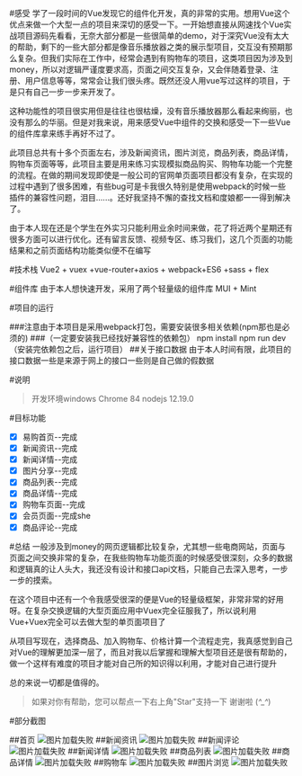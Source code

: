 #感受
学了一段时间的Vue发现它的组件化开发，真的非常的实用。想用Vue这个优点来做一个大型一点的项目来深切的感受一下。一开始想直接从网速找个Vue实战项目源码先看看，无奈大部分都是一些很简单的demo，对于深究Vue没有太大的帮助，剩下的一些大部分都是像音乐播放器之类的展示型项目，交互没有预期那么复杂。但我们实际在工作中，经常会遇到有购物车的项目，这类项目因为涉及到money，所以对逻辑严谨度要求高，页面之间交互复杂，又会伴随着登录、注册、用户信息等等，常常会让我们很头疼。既然还没人用vue写过这样的项目，于是只有自己一步一步来开发了。


这种功能性的项目很实用但是往往也很枯燥，没有音乐播放器那么看起来绚丽，也没有那么的华丽。但是对我来说，用来感受Vue中组件的交换和感受一下一些Vue的组件库拿来练手再好不过了。

此项目总共有十多个页面左右，涉及新闻资讯，图片浏览，商品列表，商品详情，购物车页面等等，此项目主要是用来练习实现模拟商品购买、购物车功能一个完整的流程。在做的期间发现即使是一般公司的官网单页面项目都没有复杂，在实现的过程中遇到了很多困难，有些bug可是卡我很久特别是使用webpack的时候一些插件的兼容性问题，泪目......。还好我坚持不懈的查找文档和度娘都一一得到解决了。




由于本人现在还是个学生在外实习只能利用业余时间来做，花了将近两个星期还有很多方面可以进行优化。还有留言反馈、视频专区、练习我们，这几个页面的功能结果和之前页面结构功能类似便不在编写


#技术栈
Vue2 + vuex +vue-router+axios + webpack+ES6 +sass + flex 

#组件库
由于本人想快速开发，采用了两个轻量级的组件库
MUI + Mint

#项目的运行

###注意由于本项目是采用webpack打包，需要安装很多相关依赖(npm那也是必须的)
###（一定要安装我已经找好兼容性的依赖包）
    npm install 
	npm run dev     （安装完依赖包之后，运行项目）
##关于接口数据
由于本人时间有限，此项目的接口数据一些是来源于网上的接口一些则是自己做的假数据

#说明
> 开发环境windows Chrome 84 nodejs 12.19.0

#目标功能

 - [x] 易购首页--完成
 - [x] 新闻资讯--完成
 - [x] 新闻详情--完成
 - [x] 图片分享--完成
 - [x] 商品列表--完成
 - [x] 商品详情--完成
 - [x] 购物车页面--完成
 - [x] 会员页面--完成she
 - [x] 商品评论--完成

#总结
一般涉及到money的网页逻辑都比较复杂，尤其想一些电商网站，页面与页面之间交换非常的复杂，在我些购物车功能页面的时候感受很深刻，众多的数据和逻辑真的让人头大，我还没有设计和接口api文档，只能自己去深入思考，一步一步的摸索。

在这个项目中还有一个令我感受很深的便是Vue的轻量级框架，非常非常的好用呀。在复杂交换逻辑的大型页面应用中Vuex完全征服我了，所以说利用Vue+Vuex完全可以去做大型的单页面项目了

从项目写现在，选择商品、加入购物车、价格计算一个流程走完，我真感觉到自己对Vue的理解更加深一层了，而且对我以后掌握和理解大型项目还是很有帮助的，做一个这样有难度的项目才能对自己所的知识得以利用，才能对自己进行提升

总的来说一切都是值得的。
> 如果对你有帮助，您可以帮点一下右上角"Star"支持一下 谢谢啦 (*^_^*)

#部分截图

##首页
![图片加载失败](https://github.com/wu555932/Vuet-test/blob/master/image/%E9%A6%96%E9%A1%B5.png "首页")
##新闻资讯
![图片加载失败](https://github.com/wu555932/Vuet-test/blob/master/image/%E6%96%B0%E9%97%BB%E8%B5%84%E8%AE%AF.png "新闻资讯")
##新闻评论
![图片加载失败](https://github.com/wu555932/Vuet-test/blob/master/image/%E6%96%B0%E9%97%BB%E8%AF%A6%E6%83%852.png "新闻评论")
##新闻详情
![图片加载失败](https://github.com/wu555932/Vuet-test/blob/master/image/%E6%96%B0%E9%97%BB%E8%AF%A6%E6%83%85.png "新闻详情")
##商品列表
![图片加载失败](https://github.com/wu555932/Vuet-test/blob/master/image/%E5%95%86%E5%93%81%E5%88%97%E8%A1%A8.png "商品列表")
##商品详情
![图片加载失败](https://github.com/wu555932/Vuet-test/blob/master/image/%E5%95%86%E5%93%81%E8%AF%A6%E6%83%85.png "商品详情")
##购物车
![图片加载失败](https://github.com/wu555932/Vuet-test/blob/master/image/%E8%B4%AD%E7%89%A9%E8%BD%A6.png "购物车")
##图片浏览
![图片加载失败](https://github.com/wu555932/Vuet-test/blob/master/image/%E5%9B%BE%E7%89%87%E6%B5%8F%E8%A7%88.png "图片浏览")





